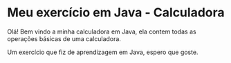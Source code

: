 # Meu exercício em Java - Calculadora

Olá! Bem vindo a minha calculadora em Java, ela contem todas as operações básicas de uma calculadora.

Um exercício que fiz de aprendizagem em Java, espero que goste.

